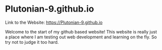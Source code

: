 # Plutonian-9.github.io
Link to the Website: https://Plutonian-9.github.io

Welcome to the start of my github based website!
This website is really just a place where I am testing out web development and learning on the fly. So try not to judge it too hard. 
